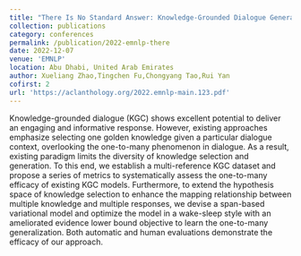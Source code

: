 ```yaml
---
title: "There Is No Standard Answer: Knowledge-Grounded Dialogue Generation with Adversarial Activated Multi-Reference Learning"
collection: publications
category: conferences
permalink: /publication/2022-emnlp-there
date: 2022-12-07
venue: 'EMNLP'
location: Abu Dhabi, United Arab Emirates
author: Xueliang Zhao,Tingchen Fu,Chongyang Tao,Rui Yan
cofirst: 2
url: 'https://aclanthology.org/2022.emnlp-main.123.pdf'
---
```


Knowledge-grounded dialogue (KGC) shows excellent potential to deliver an engaging and informative response. However, existing approaches emphasize selecting one golden knowledge given a particular dialogue context, overlooking the one-to-many phenomenon in dialogue. As a result, existing paradigm limits the diversity of knowledge selection and generation. To this end, we establish a multi-reference KGC dataset and propose a series of metrics to systematically assess the one-to-many efficacy of existing KGC models. Furthermore, to extend the hypothesis space of knowledge selection to enhance the mapping relationship between multiple knowledge and multiple responses, we devise a span-based variational model and optimize the model in a wake-sleep style with an ameliorated evidence lower bound objective to learn the one-to-many generalization. Both automatic and human evaluations demonstrate the efficacy of our approach.